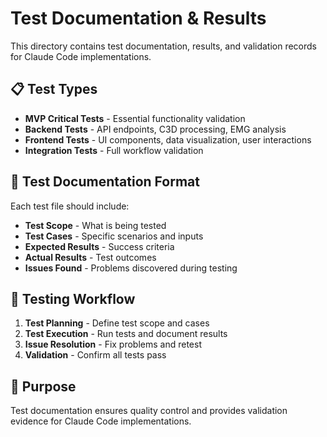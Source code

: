 # Test Documentation & Results

This directory contains test documentation, results, and validation records for Claude Code implementations.

## 📋 Test Types
- **MVP Critical Tests** - Essential functionality validation
- **Backend Tests** - API endpoints, C3D processing, EMG analysis
- **Frontend Tests** - UI components, data visualization, user interactions
- **Integration Tests** - Full workflow validation

## 📝 Test Documentation Format
Each test file should include:
- **Test Scope** - What is being tested
- **Test Cases** - Specific scenarios and inputs
- **Expected Results** - Success criteria
- **Actual Results** - Test outcomes
- **Issues Found** - Problems discovered during testing

## 🔄 Testing Workflow
1. **Test Planning** - Define test scope and cases
2. **Test Execution** - Run tests and document results
3. **Issue Resolution** - Fix problems and retest
4. **Validation** - Confirm all tests pass

## 🎯 Purpose
Test documentation ensures quality control and provides validation evidence for Claude Code implementations.